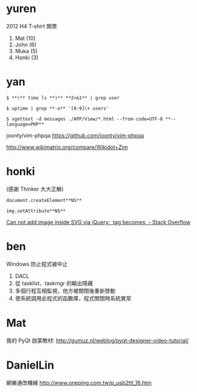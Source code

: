 


# yuren


2012 H4 T-shirt 開票
 1. Mat (10)
 2. John (6)
 3. Muka (5)
 4. Honki (3)


# yan


```
$ **(** time ls **)** **2>&1** | grep user

$ uptime | grep **-o** '[0-9]\+ users'

$ xgettext -d messages ./APP/View/*.html --from-code=UTF-8 **--language=PHP**
```

joonty/vim-phpqa
<https://github.com/joonty/vim-phpqa>

<http://www.wikimatrix.org/compare/Wikidot+Zim>


# honki


(感謝 Thinker 大大正解)


    document.createElement**NS**

    img.setAttribute**NS**


[Can not add image inside SVG via jQuery: <image /> tag becomes <img /> - Stack Overflow](http://stackoverflow.com/questions/10261731/can-not-add-image-inside-svg-via-jquery-image-tag-becomes-img)


# ben


Windows 防止程式被中止
1. DACL
2. 從 tasklist、taskmgr 的輸出隱藏
3. 多個行程互相監視，他方被關閉後重新啓動
4. 使系統調用此程式的函數庫，程式關閉時系統異常


# Mat


我的 PyQt 啟蒙教材:
<http://gumuz.nl/weblog/pyqt-designer-video-tutorial/>


# DanielLin


網樂通改機線
<http://www.oneping.com.tw/p_usb2ttl_16.htm>